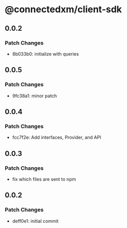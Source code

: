 # @connectedxm/client-sdk

## 0.0.2

### Patch Changes

- 8b033b0: initialize with queries

## 0.0.5

### Patch Changes

- 9fc38a1: minor patch

## 0.0.4

### Patch Changes

- fcc7f2e: Add interfaces, Provider, and API

## 0.0.3

### Patch Changes

- fix which files are sent to npm

## 0.0.2

### Patch Changes

- deff0e1: initial commit
